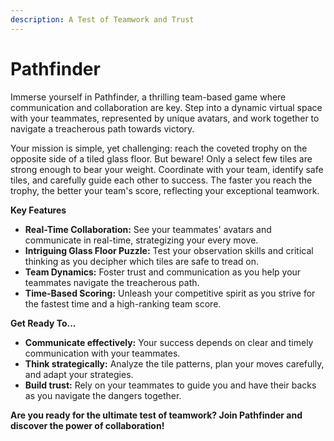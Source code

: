 ```yaml
---
description: A Test of Teamwork and Trust
---
```


# Pathfinder

Immerse yourself in Pathfinder, a thrilling team-based game where communication and collaboration are key. Step into a dynamic virtual space with your teammates, represented by unique avatars, and work together to navigate a treacherous path towards victory.

Your mission is simple, yet challenging: reach the coveted trophy on the opposite side of a tiled glass floor. But beware! Only a select few tiles are strong enough to bear your weight. Coordinate with your team, identify safe tiles, and carefully guide each other to success. The faster you reach the trophy, the better your team's score, reflecting your exceptional teamwork.

**Key Features**

* **Real-Time Collaboration:** See your teammates' avatars and communicate in real-time, strategizing your every move.
* **Intriguing Glass Floor Puzzle:** Test your observation skills and critical thinking as you decipher which tiles are safe to tread on.
* **Team Dynamics:** Foster trust and communication as you help your teammates navigate the treacherous path.
* **Time-Based Scoring:** Unleash your competitive spirit as you strive for the fastest time and a high-ranking team score.

**Get Ready To...**

* **Communicate effectively:** Your success depends on clear and timely communication with your teammates.
* **Think strategically:** Analyze the tile patterns, plan your moves carefully, and adapt your strategies.
* **Build trust:** Rely on your teammates to guide you and have their backs as you navigate the dangers together.

**Are you ready for the ultimate test of teamwork? Join Pathfinder and discover the power of collaboration!**
